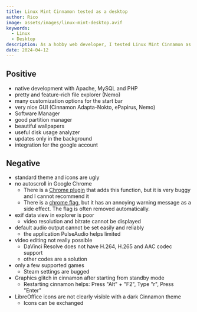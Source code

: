 ```yaml
---
title: Linux Mint Cinnamon tested as a desktop
author: Rico
image: assets/images/linux-mint-desktop.avif
keywords:
  - Linux
  - Desktop
description: As a hobby web developer, I tested Linux Mint Cinnamon as a desktop. Here I list my positive experiences and problems.
date: 2024-04-12
---
```


## Positive

- native development with Apache, MySQL and PHP
- pretty and feature-rich file explorer (Nemo)
- many customization options for the start bar
- very nice GUI (Cinnamon Adapta-Nokto, ePapirus, Nemo)
- Software Manager
- good partition manager
- beautiful wallpapers
- useful disk usage analyzer
- updates only in the background
- integration for the google account

## Negative

- standard theme and icons are ugly
- no autoscroll in Google Chrome
  - There is a [Chrome plugin](https://chromewebstore.google.com/detail/autoscroll/occjjkgifpmdgodlplnacmkejpdionan?hl=de) that adds this function, but it is very buggy and I cannot recommend it
  - There is a [chrome flag](https://medium.com/@1nikolas/linux-enable-middle-mouse-button-scrolling-on-chrome-ium-and-electron-apps-discord-etc-ab2d0a213505), but it has an annoying warning message as a side effect. The flag is often removed automatically.
- exif data view in explorer is poor
  - video resolution and bitrate cannot be displayed
- default audio output cannot be set easily and reliably
  - the application PulseAudio helps limited
- video editing not really possible
  - DaVinci Resolve does not have H.264, H.265 and AAC codec support
  - other codes are a solution
- only a few supported games
  - Steam settings are bugged
- Graphics glitch in cinnamon after starting from standby mode
  - Restarting cinnamon helps: Press "Alt" + "F2", Type "r", Press "Enter"
- LibreOffice icons are not clearly visible with a dark Cinnamon theme
  - Icons can be exchanged
